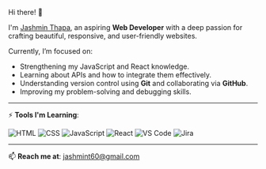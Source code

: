 Hi there! 👋

I'm [Jashmin Thapa](https://github.com/jashmin14), an aspiring **Web Developer** with a deep passion for crafting beautiful, responsive, and user-friendly websites.  

Currently, I’m focused on:  
- Strengthening my JavaScript and React knowledge.    
- Learning about APIs and how to integrate them effectively.  
- Understanding version control using **Git** and collaborating via **GitHub**.  
- Improving my problem-solving and debugging skills.  

---

⚡ **Tools I'm Learning**:

![HTML](https://img.shields.io/badge/HTML-E34F26?style=flat&logo=html5&logoColor=white)
![CSS](https://img.shields.io/badge/CSS-1572B6?style=flat&logo=css3&logoColor=white)
![JavaScript](https://img.shields.io/badge/JavaScript-F7DF1E?style=flat&logo=javascript&logoColor=black)
![React](https://img.shields.io/badge/React-20232A?style=flat&logo=react&logoColor=61DAFB)
![VS Code](https://img.shields.io/badge/VS_Code-007ACC?style=flat&logo=visual-studio-code&logoColor=white)
![Jira](https://img.shields.io/badge/Jira-0052CC?style=flat&logo=jira&logoColor=white)



--- 

📫 **Reach me at**: [jashmint60@gmail.com](mailto:jashminet60@gmail.com)
